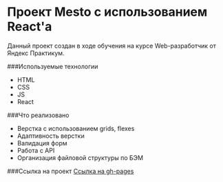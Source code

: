 # Проект Mesto с использованием React'a

Данный проект создан в ходе обучения на курсе Web-разработчик от Яндекс Практикум.

###Используемые технологии
- HTML
- CSS
- JS
- React

###Что реализовано
- Верстка с использованием grids, flexes
- Адаптивность верстки
- Валидация форм
- Работа с API
- Организация файловой структуры по БЭМ

###Ссылка на проект
[Ссылка на gh-pages](https://lntegrtor.github.io/mesto-react)
